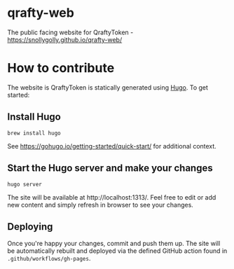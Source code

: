 # qrafty-web
The public facing website for QraftyToken - https://snollygolly.github.io/qrafty-web/

# How to contribute
The website is QraftyToken is statically generated using [Hugo](https://gohugo.io/). To get started:

## Install Hugo
```
brew install hugo
```

See https://gohugo.io/getting-started/quick-start/ for additional context.


## Start the Hugo server and make your changes
```
hugo server
```
The site will be available at http://localhost:1313/. Feel free to edit or add new content and simply refresh in browser to see your changes.

## Deploying
Once you're happy your changes, commit and push them up. The site will be automatically rebuilt and deployed via the defined GitHub action found in `.github/workflows/gh-pages`.

